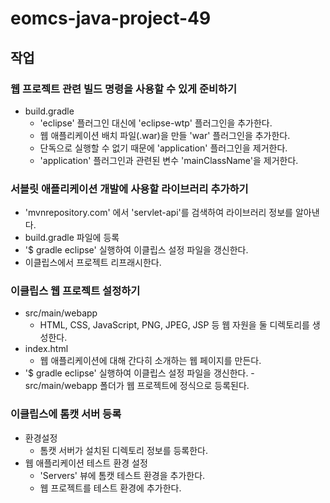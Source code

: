 # eomcs-java-project-49

## 작업

### 웹 프로젝트 관련 빌드 명령을 사용할 수 있게 준비하기

 - build.gradle
    - 'eclipse' 플러그인 대신에 'eclipse-wtp' 플러그인을 추가한다.
    - 웹 애플리케이션 배치 파일(.war)을 만들 'war' 플러그인을 추가한다.
    - 단독으로 실행할 수 없기 때문에 'application' 플러그인을 제거한다.
    - 'application' 플러그인과 관련된 변수 'mainClassName'을 제거한다.

### 서블릿 애플리케이션 개발에 사용할 라이브러리 추가하기

- 'mvnrepository.com' 에서 'servlet-api'를 검색하여 라이브러리 정보를 알아낸다.
- build.gradle 파일에 등록
- '$ gradle eclipse' 실행하여 이클립스 설정 파일을 갱신한다.
- 이클립스에서 프로젝트 리프래시한다.

### 이클립스 웹 프로젝트 설정하기

- src/main/webapp
    - HTML, CSS, JavaScript, PNG, JPEG, JSP 등 웹 자원을 둘 디렉토리를 생성한다.
- index.html
    - 웹 애플리케이션에 대해 간다히 소개하는 웹 페이지를 만든다.
- '$ gradle eclipse' 실행하여 이클립스 설정 파일을 갱신한다.
    -src/main/webapp 폴더가 웹 프로젝트에 정식으로 등록된다.

### 이클립스에 톰캣 서버 등록
- 환경설정
    - 톰캣 서버가 설치된 디렉토리 정보를 등록한다.
- 웹 애플리케이션 테스트 환경 설정
    - 'Servers' 뷰에 톰캣 테스트 환경을 추가한다.
    - 웹 프로젝트를 테스트 환경에 추가한다.